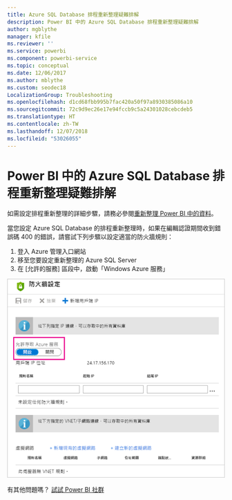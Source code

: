 ```yaml
---
title: Azure SQL Database 排程重新整理疑難排解
description: Power BI 中的 Azure SQL Database 排程重新整理疑難排解
author: mgblythe
manager: kfile
ms.reviewer: ''
ms.service: powerbi
ms.component: powerbi-service
ms.topic: conceptual
ms.date: 12/06/2017
ms.author: mblythe
ms.custom: seodec18
LocalizationGroup: Troubleshooting
ms.openlocfilehash: d1cd68fbb995b7fac420a50f97a8930385086a10
ms.sourcegitcommit: 72c9d9ec26e17e94fccb9c5a24301028cebcdeb5
ms.translationtype: HT
ms.contentlocale: zh-TW
ms.lasthandoff: 12/07/2018
ms.locfileid: "53026055"
---
```

# <a name="troubleshooting-scheduled-refresh-for-azure-sql-databases-in-power-bi"></a>Power BI 中的 Azure SQL Database 排程重新整理疑難排解
如需設定排程重新整理的詳細步驟，請務必參閱[重新整理 Power BI 中的資料](refresh-data.md)。

當您設定 Azure SQL Database 的排程重新整理時，如果在編輯認證期間收到錯誤碼 400 的錯誤，請嘗試下列步驟以設定適當的防火牆規則：

1. 登入 Azure 管理入口網站
2. 移至您要設定重新整理的 Azure SQL Server
3. 在 [允許的服務] 區段中，啟動「Windows Azure 服務」

![Azure 所允許的服務](media/service-admin-troubleshooting-scheduled-refresh-azure-sql-databases/azurerefresh.png)  

有其他問題嗎？ [試試 Power BI 社群](http://community.powerbi.com/)

